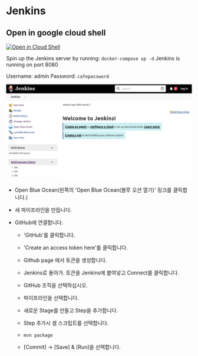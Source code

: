# Jenkins

## Open in google cloud shell

[![Open in Cloud Shell](https://gstatic.com/cloudssh/images/open-btn.svg)](https://console.cloud.google.com/cloudshell/editor?cloudshell_git_repo=https://github.com/icp-prg/edu-ci.git)

Spin up the Jenkins server by running:
`docker-compose up -d` Jenkins is running on port
8080

Username: admin Password: `cafepassword`


![Welcome page](img/welcome2.png)


* Open Blue Ocean(왼쪽의 'Open Blue Ocean(블루 오션 열기)' 링크를 클릭합니다.)

* 새 파이프라인을 만듭니다.
* GitHub에 연결합니다.

    * 'GitHub'를 클릭합니다.
    * 'Create an access token here'를 클릭합니다.
    
    * Github page 에서 토큰을 생성합니다.

    * Jenkins로 돌아가. 토큰을 Jenkins에 붙여넣고 Connect를 클릭합니다.
    
    * GitHub 조직을 선택하십시오.
    
    * 파이프라인을 선택합니다.

    * 새로운 Stage를 만들고 Step을 추가합니다.
    
    * Step 추가시 셸 스크립트를 선택합니다.
    
    * `mvn package`
    
    * [Commit] -> [Save] & [Run]을 선택합니다.
